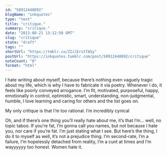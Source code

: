 ```yaml
---
id: "58912448892"
blogName: "inkquotes"
type: "text"
title: "critique."
summary: "critique."
date: "2013-08-21 13:12:58 GMT"
slug: "critique"
state: "draft"
tags: ""
shortUrl: "https://tmblr.co/ZIilErstTA5y"
postUrl: "https://inkquotes.tumblr.com/post/58912448892/critique"
noteCount: "0"
format: "html"
---
```


I hate writing about myself, because there’s nothing even vaguely tragic about my life, which is why I have to fabricate it via poetry. Whenever I do, it feels like poorly conveyed arrogance. I’m fit, motivated, purposeful, happy, emotionally in control, optimistic, smart, understanding, non-judgmental, humble, I love learning and caring for others and the list goes on. 

My only critique is that I’m too rational. I’m incredibly cynical

Oh, and if there’s one thing you’ll really hate about me, it’s that I’m… well, no topic taboo. If you’re fat, I’m gonna call you names, but not because I hate you, nor care if you’re fat. I’m just stating what I see. But here’s the thing, I do it to myself as well, it’s not a prejudice thing. I’m second-rate, I’m a failure, I’m hopelessly detached from reality, I’m a cunt at times and I’m wayyyyyy too honest. Women hate it.